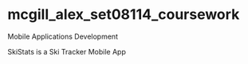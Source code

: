# mcgill_alex_set08114_coursework
Mobile Applications Development


SkiStats is a Ski Tracker Mobile App
